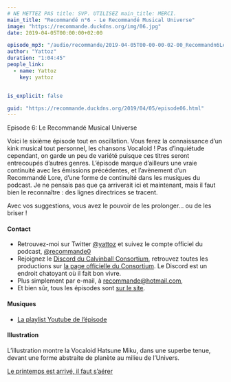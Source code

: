 ```yaml
---
# NE METTEZ PAS title: SVP. UTILISEZ main_title: MERCI.
main_title: "Recommandé n°6 - Le Recommandé Musical Universe"
image: "https://recommande.duckdns.org/img/06.jpg"
date: 2019-04-05T00:00:00+02:00

episode_mp3: "/audio/recommande/2019-04-05T00-00-00-02-00_Recommandn6LeRecommandMusicalUniverse.mp3"
author: "Yattoz"
duration: "1:04:45"
people_link: 
  - name: Yattoz
    key: yattoz


is_explicit: false

guid: "https://recommande.duckdns.org/2019/04/05/episode06.html"
---
```


<PodcastHeader/>

<!-- ECRIRE LA DESCRIPTION DE L'EPISODE SOUS CETTE LIGNE -->


 Episode 6: Le Recommandé Musical Universe 

<p>Voici le sixième épisode tout en oscillation. Vous ferez la connaissance d’un kink musical tout personnel, les chansons Vocaloid ! Pas d’inquiétude cependant, on garde un peu de variété puisque ces titres seront entrecoupés d’autres genres. L’épisode marque d’ailleurs une vraie continuité avec les émissions précédentes, et l’avènement d’un Recommandé Lore, d’une forme de continuité dans les musiques du podcast. Je ne pensais pas que ça arriverait ici et maintenant, mais il faut bien le reconnaître : des lignes directrices se tracent.</p>

<p>Avec vos suggestions, vous avez le pouvoir de les prolonger… ou de les briser !</p>

<h4>Contact</h4>

<ul>
  <li>Retrouvez-moi sur Twitter <a href="https://twitter.com/yattoz" rel="nofollow">@yattoz</a> et suivez le compte officiel du podcast, <a href="https://twitter.com/recommande0" rel="nofollow">@recommande0</a></li>
  <li>Rejoignez le <a href="https://discord.gg/4RnA9v7" rel="nofollow">Discord du Calvinball Consortium</a>, retrouvez toutes les productions sur <a href="https://calvinballradio.wordpress.com/" rel="nofollow">la page officielle du Consortium</a>. Le Discord est un endroit chatoyant où il fait bon vivre.</li>
  <li>Plus simplement par e-mail, à <a href="mailto:recommande@hotmail.com" rel="nofollow">recommande@hotmail.com</a>,</li>
  <li>Et bien sûr, tous les épisodes sont <a href="https://recommande.duckdns.org" rel="nofollow">sur le site</a>.</li>
</ul>

<h4>Musiques</h4>

<ul>
  <li><a href="https://www.youtube.com/playlist?list=PLNjXbZkItxtYnKKArTzVllfJwfEii5hPG" rel="nofollow">La playlist Youtube de l’épisode</a></li>
</ul>

<h4>Illustration</h4>

<p>L’illustration montre la Vocaloid Hatsune Miku, dans une superbe tenue, devant une forme abstraite de planète au milieu de l’Univers.</p>

<p><a href="https://www.youtube.com/watch?v=0MIK7bb69xk" rel="nofollow">Le printemps est arrivé, il faut s’aérer</a></p>


